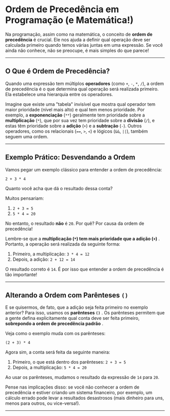 
# Ordem de Precedência em Programação (e Matemática!)

Na programação, assim como na matemática, o conceito de **ordem de precedência** é crucial. Ele nos ajuda a definir qual operação deve ser calculada primeiro quando temos várias juntas em uma expressão. Se você ainda não conhece, não se preocupe, é mais simples do que parece!

---

## O Que é Ordem de Precedência?

Quando uma expressão tem múltiplos **operadores** (como `+`, `-`, `*`, `/`), a ordem de precedência é o que determina qual operação será realizada primeiro. Ela estabelece uma hierarquia entre os operadores.

Imagine que existe uma "tabela" invisível que mostra qual operador tem maior prioridade (nível mais alto) e qual tem menos prioridade. Por exemplo, a **exponenciação** (`**`) geralmente tem prioridade sobre a **multiplicação** (`*`), que por sua vez tem prioridade sobre a **divisão** (`/`), e estas têm prioridade sobre a **adição** (`+`) e a **subtração** (`-`). Outros operadores, como os relacionais (`==`, `>`, `<`) e lógicos (`&&`, `||`), também seguem uma ordem.

---

## Exemplo Prático: Desvendando a Ordem

Vamos pegar um exemplo clássico para entender a ordem de precedência:

`2 + 3 * 4`

Quanto você acha que dá o resultado dessa conta?

Muitos pensariam:

1. `2 + 3 = 5`
2. `5 * 4 = 20`

No entanto, o resultado **não** é `20`. Por quê? Por causa da ordem de precedência!

Lembre-se que a  **multiplicação (`*`) tem mais prioridade que a adição (`+`)** . Portanto, a operação será realizada da seguinte forma:

1. Primeiro, a multiplicação: `3 * 4 = 12`
2. Depois, a adição: `2 + 12 = 14`

O resultado correto é `14`. É por isso que entender a ordem de precedência é tão importante!

---

## Alterando a Ordem com Parênteses `()`

E se quisermos, de fato, que a adição seja feita primeiro no exemplo anterior? Para isso, usamos os  **parênteses `()`** . Os parênteses permitem que a gente defina explicitamente qual conta deve ser feita primeiro,  **sobrepondo a ordem de precedência padrão** .

Veja como o exemplo muda com os parênteses:

`(2 + 3) * 4`

Agora sim, a conta será feita da seguinte maneira:

1. Primeiro, o que está dentro dos parênteses: `2 + 3 = 5`
2. Depois, a multiplicação: `5 * 4 = 20`

Ao usar os parênteses, mudamos o resultado da expressão de `14` para `20`.

Pense nas implicações disso: se você não conhecer a ordem de precedência e estiver criando um sistema financeiro, por exemplo, um cálculo errado pode levar a resultados desastrosos (mais dinheiro para uns, menos para outros, ou vice-versa!).

---
